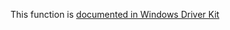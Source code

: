 This function is [documented in Windows Driver Kit](https://learn.microsoft.com/en-us/windows-hardware/drivers/ddi/wdm/nf-wdm-rtlnumberofsetbitsulongptr)
